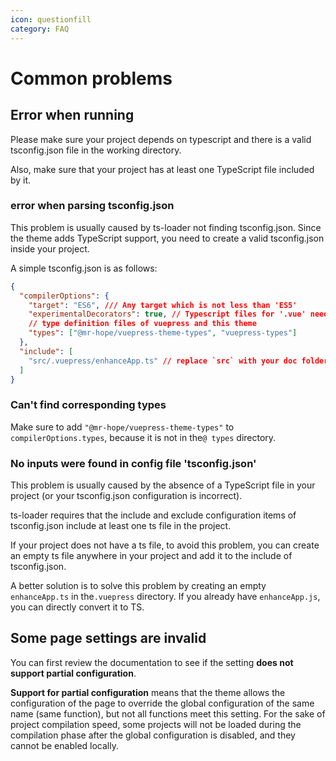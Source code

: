 ```yaml
---
icon: questionfill
category: FAQ
---
```


# Common problems

## Error when running

Please make sure your project depends on typescript and there is a valid tsconfig.json file in the working directory.

Also, make sure that your project has at least one TypeScript file included by it.

### error when parsing tsconfig.json

This problem is usually caused by ts-loader not finding tsconfig.json. Since the theme adds TypeScript support, you need to create a valid tsconfig.json inside your project.

A simple tsconfig.json is as follows:

```json
{
  "compilerOptions": {
    "target": "ES6", /// Any target which is not less than 'ES5'
    "experimentalDecorators": true, // Typescript files for '.vue' needs this option
    // type definition files of vuepress and this theme
    "types": ["@mr-hope/vuepress-theme-types", "vuepress-types"]
  },
  "include": [
    "src/.vuepress/enhanceApp.ts" // replace `src` with your doc folder
  ]
}
```

### Can't find corresponding types

Make sure to add `"@mr-hope/vuepress-theme-types"` to `compilerOptions.types`, because it is not in the`@ types` directory.

### No inputs were found in config file 'tsconfig.json'

This problem is usually caused by the absence of a TypeScript file in your project (or your tsconfig.json configuration is incorrect).

ts-loader requires that the include and exclude configuration items of tsconfig.json include at least one ts file in the project.

If your project does not have a ts file, to avoid this problem, you can create an empty ts file anywhere in your project and add it to the include of tsconfig.json.

A better solution is to solve this problem by creating an empty `enhanceApp.ts` in the`.vuepress` directory. If you already have `enhanceApp.js`, you can directly convert it to TS.

## Some page settings are invalid

You can first review the documentation to see if the setting **does not support partial configuration**.

**Support for partial configuration** means that the theme allows the configuration of the page to override the global configuration of the same name (same function), but not all functions meet this setting. For the sake of project compilation speed, some projects will not be loaded during the compilation phase after the global configuration is disabled, and they cannot be enabled locally.
